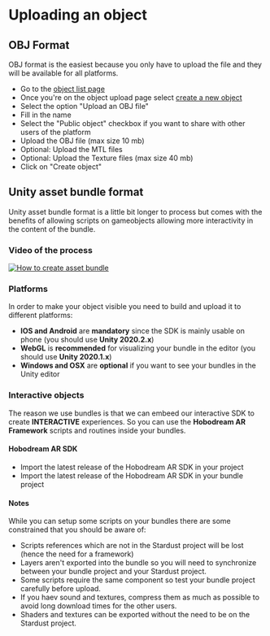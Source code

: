 # Uploading an object

## OBJ Format

OBJ format is the easiest because you only have to upload the file and they will be available for all platforms.

- Go to the [object list page](https://stardust.neogoma.com/object_list)
- Once you're on the object upload page select [create a new object](https://stardust.neogoma.com/add_bundle)
- Select the option "Upload an OBJ file"
- Fill in the name
- Select the "Public object" checkbox if you want to share with other users of the platform
- Upload the OBJ file (max size 10 mb)
- Optional: Upload the MTL files
- Optional: Upload the Texture files (max size 40 mb)
- Click on "Create object"

## Unity asset bundle format

Unity asset bundle format is a little bit longer to process but comes with the benefits of allowing scripts on gameobjects allowing more interactivity in the content of the bundle.


### Video of the process

[![How to create asset bundle](https://img.youtube.com/vi/TRg6cKWQMqI/0.jpg)](https://www.youtube.com/watch?v=TRg6cKWQMqI)

### Platforms
In order to make your object visible you need to build and upload it to different platforms:
- **IOS and Android** are **mandatory** since the SDK is mainly usable on phone (you should use **Unity 2020.2.x**)
- **WebGL** is **recommended** for visualizing your bundle in the editor (you should use **Unity 2020.1.x**)
- **Windows and OSX** are **optional** if you want to see your bundles in the Unity editor

### Interactive objects
The reason we use bundles is that we can embeed our interactive SDK to create **INTERACTIVE** experiences. So you can use the **Hobodream AR Framework** scripts and routines inside your bundles.

#### Hobodream AR SDK
- Import the latest release of the Hobodream AR SDK in your project
- Import the latest release of the Hobodream AR SDK in your bundle project

#### Notes
While you can setup some scripts on your bundles there are some constrained that you should be aware of:
- Scripts references which are not in the Stardust project will be lost (hence the need for a framework)
- Layers aren't exported into the bundle so you will need to synchronize between your bundle project and your Stardust project.
- Some scripts require the same component so test your bundle project carefully before upload.
- If you haev sound and textures, compress them as much as possible to avoid long download times for the other users.
- Shaders and textures can be exported without the need to be on the Stardust project.
